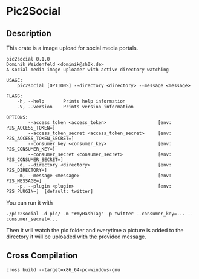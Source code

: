 # Pic2Social

## Description
This crate is a image upload for social media portals.

```
pic2social 0.1.0
Dominik Weidenfeld <dominik@sh0k.de>
A social media image uploader with active directory watching

USAGE:
    pic2social [OPTIONS] --directory <directory> --message <message>

FLAGS:
    -h, --help       Prints help information
    -V, --version    Prints version information

OPTIONS:
        --access_token <access_token>                   [env: P2S_ACCESS_TOKEN=]
        --access_token_secret <access_token_secret>     [env: P2S_ACCESS_TOKEN_SECRET=]
        --consumer_key <consumer_key>                   [env: P2S_CONSUMER_KEY=]
        --consumer_secret <consumer_secret>             [env: P2S_CONSUMER_SECRET=]
    -d, --directory <directory>                         [env: P2S_DIRECTORY=]
    -m, --message <message>                             [env: P2S_MESSAGE=]
    -p, --plugin <plugin>                               [env: P2S_PLUGIN=]  [default: twitter]
```

You can run it with
```
./pic2social -d pic/ -m "#myHashTag" -p twitter --consumer_key=... --consumer_secret=...
```

Then it will watch the pic folder and everytime a picture is added
to the directory it will be uploaded with the provided message.

## Cross Compilation
`cross build --target=x86_64-pc-windows-gnu`